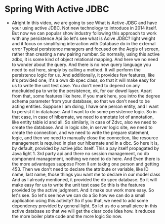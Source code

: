 # Spring With Active JDBC

* Alright In this video, we are going to see What is Active JDBC and have your using active JDBC. Not new technology to introduce in 2014 itself. But now we can popular show industry following this approach to work with any persistence Api So let's see what is Acive JDBC? light weight and it focus on simplifying interaction with Database do in the external error Typical persistence managers and focused on the Aegis of screen, rather than creating a new pairing number. So normally, using this active zdbc, it is some kind of object relational mapping. And here we no need to wonder about the query. And there is no new query language you need to eat here, simply by calling a method. It will perform the persistence logic for us. And additionally, it provides few features, like it's provided one, it's a own db spec class, so that it will make easy for us to write the unit test case. You don't need to depend on any mockuided pa to write the persistence, ok, for our dowel layer. Apart from that, some features like here. if you mark here, you intro the degree schema parameter from your database, so that we don't need to be acting entities. Suppose I am doing, I have one person entity, and I want to persist it in database. And I want to do some persistence logic. So in that case, in case of hibernate, we need to annotate lot of annotation, like entity table id and all. So similarly, in case of Zdvc, also we need to create the database. And in logic site, in server logic site, we need to create the connection, and we need to write the prepare statement, logic, and then we need to manually close the connection, like resource management is required in plan our hibernate and in a dbc. So here it is, by default, provided by active jdbc itself. This a pay itself propagated by Java light 1. 3rd party api and there no session management, no db component management, nothing we need to do here. And Even there is the more advantages suppose From II am taking one person and getting 453. Then we don't need to declare the attribute or variable, like ID name, last name, those things you want me to declare in our model class And as I already mentioned, it provided the db spec database. So it will make easy for us to write the unit test case So this is the features provided by the active judgment. And it make our work more easy. So let's see. So let's see how we can do a So how we can do a small application using this activity? So if you that, we need to add some dependency provided by general light. So let us do a small piece in this active database so that we will get the clear code idea how. it reduces the more boiler plate code and the more logic So now.
